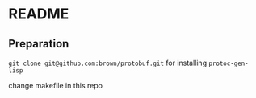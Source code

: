 # README #

## Preparation ##

`git clone git@github.com:brown/protobuf.git` for installing `protoc-gen-lisp`

change makefile in this repo
